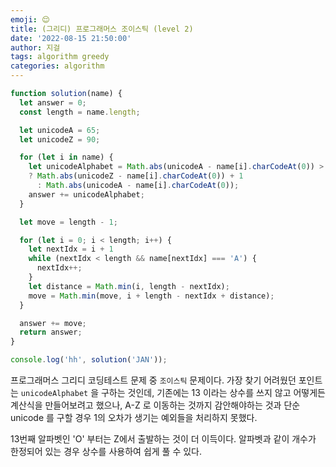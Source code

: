 ```yaml
---
emoji: 😌
title: (그리디) 프로그래머스 조이스틱 (level 2)
date: '2022-08-15 21:50:00'
author: 지걸
tags: algorithm greedy
categories: algorithm
---
```


```javascript
function solution(name) {
  let answer = 0;
  const length = name.length;

  let unicodeA = 65;
  let unicodeZ = 90;

  for (let i in name) {
    let unicodeAlphabet = Math.abs(unicodeA - name[i].charCodeAt(0)) > 13
    ? Math.abs(unicodeZ - name[i].charCodeAt(0)) + 1
      : Math.abs(unicodeA - name[i].charCodeAt(0));
    answer += unicodeAlphabet;
  }

  let move = length - 1;

  for (let i = 0; i < length; i++) {
    let nextIdx = i + 1
    while (nextIdx < length && name[nextIdx] === 'A') {
      nextIdx++;
    }
    let distance = Math.min(i, length - nextIdx);
    move = Math.min(move, i + length - nextIdx + distance);
  }

  answer += move;
  return answer;
}

console.log('hh', solution('JAN'));
```

프로그래머스 그리디 코딩테스트 문제 중 `조이스틱` 문제이다.
가장 찾기 어려웠던 포인트는 `unicodeAlphabet` 을 구하는 것인데, 기존에는 13 이라는 상수를 쓰지 않고
어떻게든 계산식을 만들어보려고 했으나, A-Z 로 이동하는 것까지 감안해야하는 것과 단순 unicode 를 구할 경우 1의 오차가 생기는 예외들을
처리하지 못했다.

13번째 알파벳인 'O' 부터는 Z에서 출발하는 것이 더 이득이다. 알파벳과 같이 개수가 한정되어 있는 경우
상수를 사용하여 쉽게 풀 수 있다.
